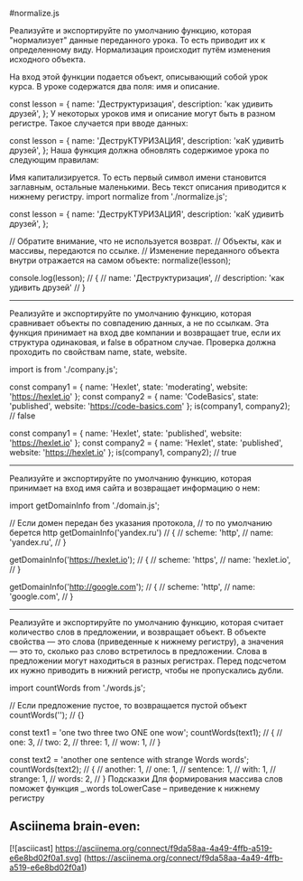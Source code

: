 #normalize.js

Реализуйте и экспортируйте по умолчанию функцию, которая "нормализует" данные переданного урока. То есть приводит их к определенному виду. Нормализация происходит путём изменения исходного объекта.

На вход этой функции подается объект, описывающий собой урок курса. В уроке содержатся два поля: имя и описание.

const lesson = {
  name: 'Деструктуризация',
  description: 'как удивить друзей',
};
У некоторых уроков имя и описание могут быть в разном регистре. Такое случается при вводе данных:

const lesson = {
  name: 'ДеструКТУРИЗАЦИЯ',
  description: 'каК удивитЬ друзей',
};
Наша функция должна обновлять содержимое урока по следующим правилам:

Имя капитализируется. То есть первый символ имени становится заглавным, остальные маленькими.
Весь текст описания приводится к нижнему регистру.
import normalize from './normalize.js';

const lesson = {
  name: 'ДеструКТУРИЗАЦИЯ',
  description: 'каК удивитЬ друзей',
};

// Обратите внимание, что не используется возврат.
// Объекты, как и массивы, передаются по ссылке.
// Изменение переданного объекта внутри отражается на самом объекте:
normalize(lesson);

console.log(lesson);
// {
//   name: 'Деструктуризация',
//   description: 'как удивить друзей'
// }

_________________________________________________
Реализуйте и экспортируйте по умолчанию функцию, которая сравнивает объекты по совпадению данных, а не по ссылкам. Эта функция принимает на вход две компании и возвращает true, если их структура одинаковая, и false в обратном случае. Проверка должна проходить по свойствам name, state, website.

import is from './company.js';

const company1 = { name: 'Hexlet', state: 'moderating', website: 'https://hexlet.io' };
const company2 = { name: 'CodeBasics', state: 'published', website: 'https://code-basics.com' };
is(company1, company2); // false

const company1 = { name: 'Hexlet', state: 'published', website: 'https://hexlet.io' };
const company2 = { name: 'Hexlet', state: 'published', website: 'https://hexlet.io' };
is(company1, company2); // true
______________________________________________________
Реализуйте и экспортируйте по умолчанию функцию, которая принимает на вход имя сайта и возвращает информацию о нем:

import getDomainInfo from './domain.js';

// Если домен передан без указания протокола,
// то по умолчанию берется http
getDomainInfo('yandex.ru')
// {
//   scheme: 'http',
//   name: 'yandex.ru',
// }

getDomainInfo('https://hexlet.io');
// {
//   scheme: 'https',
//   name: 'hexlet.io',
// }

getDomainInfo('http://google.com');
// {
//   scheme: 'http',
//   name: 'google.com',
// }
_______________________________________________
Реализуйте и экспортируйте по умолчанию функцию, которая считает количество слов в предложении, и возвращает объект. В объекте свойства — это слова (приведенные к нижнему регистру), а значения — это то, сколько раз слово встретилось в предложении. Слова в предложении могут находиться в разных регистрах. Перед подсчетом их нужно приводить в нижний регистр, чтобы не пропускались дубли.

import countWords from './words.js';

// Если предложение пустое, то возвращается пустой объект 
countWords('');
// {}

const text1 = 'one two three two ONE one wow';
countWords(text1);
// {
//   one: 3,
//   two: 2,
//   three: 1,
//   wow: 1,
// }

const text2 = 'another one sentence with strange Words words';
countWords(text2);
// {
//   another: 1,
//   one: 1,
//   sentence: 1,
//   with: 1,
//   strange: 1,
//   words: 2,
// }
Подсказки
Для формирования массива слов поможет функция _.words
toLowerCase – приведение к нижнему регистру

## Asciinema brain-even:

[![asciicast] https://asciinema.org/connect/f9da58aa-4a49-4ffb-a519-e6e8bd02f0a1.svg] (https://asciinema.org/connect/f9da58aa-4a49-4ffb-a519-e6e8bd02f0a1)
 
